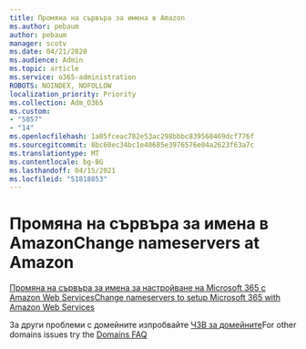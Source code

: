 ```yaml
---
title: Промяна на сървъра за имена в Amazon
ms.author: pebaum
author: pebaum
manager: scotv
ms.date: 04/21/2020
ms.audience: Admin
ms.topic: article
ms.service: o365-administration
ROBOTS: NOINDEX, NOFOLLOW
localization_priority: Priority
ms.collection: Adm_O365
ms.custom:
- "5857"
- "14"
ms.openlocfilehash: 1a05fceac782e53ac298bbbc839560469dcf776f
ms.sourcegitcommit: 8bc60ec34bc1e40685e3976576e04a2623f63a7c
ms.translationtype: MT
ms.contentlocale: bg-BG
ms.lasthandoff: 04/15/2021
ms.locfileid: "51818853"
---
```

# <a name="change-nameservers-at-amazon"></a><span data-ttu-id="e53db-102">Промяна на сървъра за имена в Amazon</span><span class="sxs-lookup"><span data-stu-id="e53db-102">Change nameservers at Amazon</span></span>

[<span data-ttu-id="e53db-103">Промяна на сървъра за имена за настройване на Microsoft 365 с Amazon Web Services</span><span class="sxs-lookup"><span data-stu-id="e53db-103">Change nameservers to setup Microsoft 365 with Amazon Web Services</span></span>](https://docs.microsoft.com/microsoft-365/admin/dns/change-nameservers-at-aws?view=o365-worldwide)

<span data-ttu-id="e53db-104">За други проблеми с домейните изпробвайте  [ЧЗВ за домейните](https://docs.microsoft.com/microsoft-365/admin/setup/domains-faq?view=o365-worldwide)</span><span class="sxs-lookup"><span data-stu-id="e53db-104">For other domains issues try the  [Domains FAQ](https://docs.microsoft.com/microsoft-365/admin/setup/domains-faq?view=o365-worldwide)</span></span>